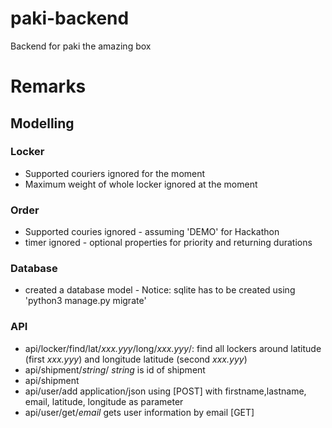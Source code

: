 # paki-backend
Backend for paki the amazing box

# Remarks

## Modelling

### Locker
* Supported couriers ignored for the moment
* Maximum weight of whole locker ignored at the moment

### Order
* Supported couries ignored - assuming 'DEMO' for Hackathon
* timer ignored - optional properties for priority and returning durations

### Database
* created a database model - Notice: sqlite has to be created using 'python3 manage.py migrate' 

### API
* api/locker/find/lat/_xxx.yyy_/long/_xxx.yyy_/:
find all lockers around latitude (first _xxx.yyy_) and longitude latitude (second _xxx.yyy_)
* api/shipment/_string_/ _string_ is id of shipment
* api/shipment
* api/user/add application/json using [POST]  with firstname,lastname, email, latitude, longitude as parameter
* api/user/get/_email_ gets user information by email [GET]